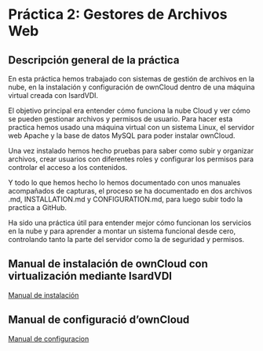 # **Práctica 2: Gestores de Archivos Web**
## **Descripción general de la práctica**

En esta práctica hemos trabajado con sistemas de gestión de archivos en la nube, en la instalación y configuración de ownCloud dentro de una máquina virtual creada con IsardVDI.

El objetivo principal era entender cómo funciona la nube Cloud y ver cómo se pueden gestionar archivos y permisos de usuario. Para hacer esta practica hemos usado una máquina virtual con un sistema Linux, el servidor web Apache y la base de datos MySQL para poder instalar ownCloud.

Una vez instalado hemos hecho pruebas para saber como subir y organizar archivos, crear usuarios con diferentes roles y configurar los permisos para controlar el acceso a los contenidos.

Y todo lo que hemos hecho lo hemos documentado con unos manuales acompañados de capturas, el proceso se ha documentado en dos archivos .md, INSTALLATION.md y CONFIGURATION.md, para luego subir todo la practica a GitHub.

Ha sido una práctica útil para entender mejor cómo funcionan los servicios en la nube y para aprender a montar un sistema funcional desde cero, controlando tanto la parte del servidor como la de seguridad y permisos.

## **Manual de instalación de ownCloud con virtualización mediante IsardVDI**

[Manual de instalación](INSTALLATION.MD)

## **Manual de configuració d’ownCloud** 

[Manual de configuracion](CONFIGURATION.MD)
